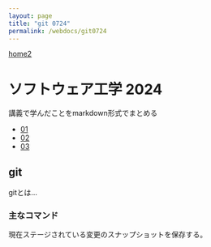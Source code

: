 ```yaml
---
layout: page
title: "git 0724"
permalink: /webdocs/git0724
---
```


[home2](./)

# ソフトウェア工学 2024

講義で学んだことをmarkdown形式でまとめる

* [01](/webdocs/git0724/01)
* [02]()
* [03]()


## git

gitとは...

### 主なコマンド


現在ステージされている変更のスナップショットを保存する。